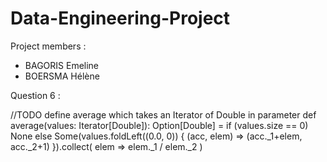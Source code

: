 # Data-Engineering-Project


Project members : 

- BAGORIS Emeline
- BOERSMA Hélène


Question 6 : 

//TODO define average which takes an Iterator of Double in parameter
def average(values: Iterator[Double]): Option[Double] =
  if (values.size == 0) None
  else Some(values.foldLeft((0.0, 0)) { (acc, elem) => (acc._1+elem, acc._2+1) }).collect( elem => elem._1 / elem._2 )
